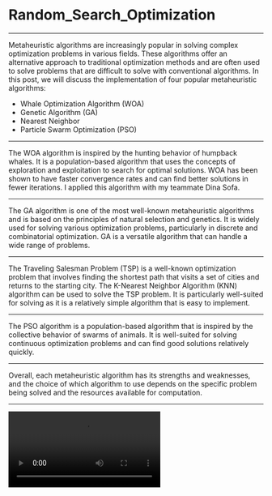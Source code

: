 
# Random_Search_Optimization
---
Metaheuristic algorithms are increasingly popular in solving complex optimization problems in various fields. These algorithms offer an alternative approach to traditional optimization methods and are often used to solve problems that are difficult to solve with conventional algorithms. In this post, we will discuss the implementation of four popular metaheuristic algorithms:

- Whale Optimization Algorithm (WOA)
- Genetic Algorithm (GA)
- Nearest Neighbor 
- Particle Swarm Optimization (PSO)

---
The WOA algorithm is inspired by the hunting behavior of humpback whales. It is a population-based algorithm that uses the concepts of exploration and exploitation to search for optimal solutions. WOA has been shown to have faster convergence rates and can find better solutions in fewer iterations. I applied this algorithm with my teammate Dina Sofa.

---

The GA algorithm is one of the most well-known metaheuristic algorithms and is based on the principles of natural selection and genetics. It is widely used for solving various optimization problems, particularly in discrete and combinatorial optimization. GA is a versatile algorithm that can handle a wide range of problems.

---

The Traveling Salesman Problem (TSP) is a well-known optimization problem that involves finding the shortest path that visits a set of cities and returns to the starting city. The K-Nearest Neighbor Algorithm (KNN) algorithm can be used to solve the TSP problem. It is particularly well-suited for solving as it is a relatively simple algorithm that is easy to implement.

---

The PSO algorithm is a population-based algorithm that is inspired by the collective behavior of swarms of animals. It is well-suited for solving continuous optimization problems and can find good solutions relatively quickly. 

---

Overall, each metaheuristic algorithm has its strengths and weaknesses, and the choice of which algorithm to use depends on the specific problem being solved and the resources available for computation. 

---
![](assets/Studio_Project.mp4)

